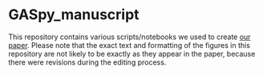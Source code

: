 # GASpy_manuscript

This repository contains various scripts/notebooks we used to create [our paper](https://www.nature.com/articles/s41929-018-0150-1). Please note that the exact text and formatting of the figures in this repository are not likely to be exactly as they appear in the paper, because there were revisions during the editing process.
